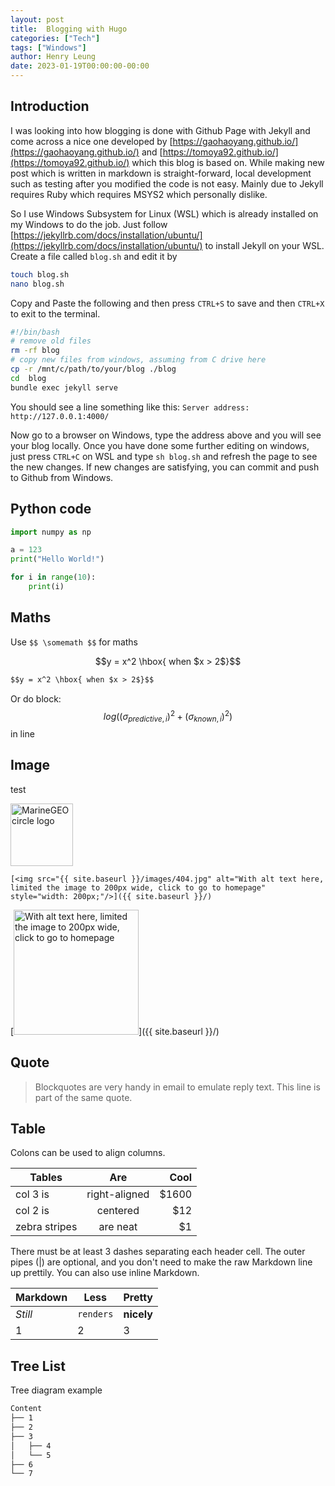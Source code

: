 ```yaml
---
layout: post
title:  Blogging with Hugo
categories: ["Tech"]
tags: ["Windows"]
author: Henry Leung
date: 2023-01-19T00:00:00-00:00
---
```


## Introduction

I was looking into how blogging is done with Github Page with Jekyll and come across a nice one
developed by [https://gaohaoyang.github.io/](https://gaohaoyang.github.io/) and [https://tomoya92.github.io/](https://tomoya92.github.io/) 
which this blog is based on.  While making new post which is written in markdown is straight-forward, local development such as testing 
after you modified the code is not easy. Mainly due to Jekyll requires Ruby which requires MSYS2 which personally dislike.

So I use Windows Subsystem for Linux (WSL) which is already installed on my Windows to do the job. 
Just follow [https://jekyllrb.com/docs/installation/ubuntu/](https://jekyllrb.com/docs/installation/ubuntu/)
to install Jekyll on your WSL. Create a file called ``blog.sh`` and edit it by

```bash
touch blog.sh
nano blog.sh
```

Copy and Paste the following and then press ``CTRL+S`` to save and then ``CTRL+X`` to exit to the terminal.

```bash
#!/bin/bash
# remove old files
rm -rf blog
# copy new files from windows, assuming from C drive here
cp -r /mnt/c/path/to/your/blog ./blog
cd  blog
bundle exec jekyll serve
```

You should see a line something like this: ``Server address: http://127.0.0.1:4000/``

Now go to a browser on Windows, type the address above and you will see your blog locally. Once you have 
done some further editing on windows, just press ``CTRL+C`` on WSL and type ``sh blog.sh`` and refresh the page 
to see the new changes. If new changes are satisfying, you can commit and push to Github from Windows.

## Python code

```python
import numpy as np

a = 123
print("Hello World!")

for i in range(10):
    print(i)
```

## Maths

Use `$$ \somemath $$` for maths

$$y = x^2 \hbox{ when $x > 2$}$$

```markdown
$$y = x^2 \hbox{ when $x > 2$}$$
```

Or do block:$$log((\sigma_{predictive, i})^2 + (\sigma_{known, i})^2)$$ in line

## Image

<p class="lead"> test </p>

<img src="https://fujifilm-x.com/wp-content/uploads/2021/01/gfx100s_sample_01_thum.jpg" alt="MarineGEO circle logo" style="height: 100px; width:100px;"/>

``[<img src="{{ site.baseurl }}/images/404.jpg" alt="With alt text here, limited the image to 200px wide, click to go to homepage" 
style="width: 200px;"/>]({{ site.baseurl }}/)``

[<img src="{{ site.baseurl }}/images/404.jpg" alt="With alt text here, limited the image to 200px wide, click to go to homepage" 
style="width: 200px;"/>]({{ site.baseurl }}/)

## Quote

> Blockquotes are very handy in email to emulate reply text.
> This line is part of the same quote.

## Table

Colons can be used to align columns.

| Tables        | Are           | Cool  |
| ------------- |:-------------:| -----:|
| col 3 is      | right-aligned | $1600 |
| col 2 is      | centered      |   $12 |
| zebra stripes | are neat      |    $1 |

There must be at least 3 dashes separating each header cell.
The outer pipes (|) are optional, and you don't need to make the 
raw Markdown line up prettily. You can also use inline Markdown.

Markdown | Less | Pretty
--- | --- | ---
*Still* | `renders` | **nicely**
1 | 2 | 3

## Tree List

Tree diagram example

```markdown
Content
├── 1
├── 2
├── 3
│   ├── 4
│   └── 5
├── 6
└── 7
```